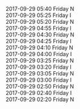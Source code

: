 2017-09-29 05:40 Friday  N  
2017-09-29 05:25 Friday  I  
2017-09-29 05:20 Friday  N  
2017-09-29 04:55 Friday  I  
2017-09-29 04:30 Friday  N  
2017-09-29 04:25 Friday  I  
2017-09-29 04:10 Friday  N  
2017-09-29 04:00 Friday  I  
2017-09-29 03:25 Friday  N  
2017-09-29 03:20 Friday  I  
2017-09-29 03:05 Friday  N  
2017-09-29 03:00 Friday  I  
2017-09-29 02:50 Friday  N  
2017-09-29 02:40 Friday  I  
2017-09-29 02:20 Friday  N  

